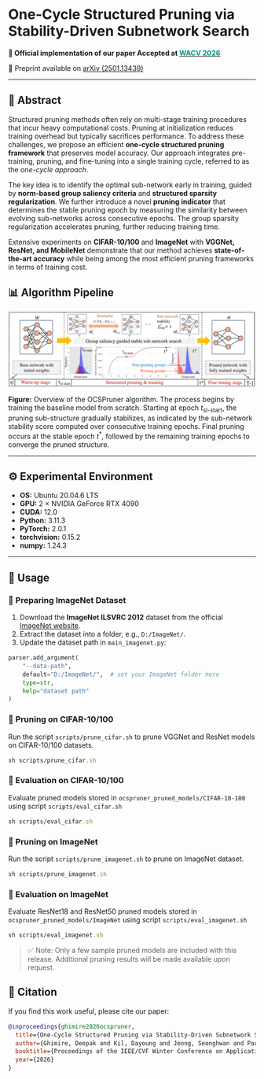 # One-Cycle Structured Pruning via Stability-Driven Subnetwork Search

**📄 Official implementation of our paper Accepted at [<span style="color:#009688">WACV 2026</span>](https://wacv.thecvf.com/)**

🔗 Preprint available on [arXiv (2501.13439)](https://arxiv.org/abs/2501.13439)

---

## 📄 Abstract  
Structured pruning methods often rely on multi-stage training procedures that incur heavy computational costs. Pruning at initialization reduces training overhead but typically sacrifices performance. To address these challenges, we propose an efficient **one-cycle structured pruning framework** that preserves model accuracy. Our approach integrates pre-training, pruning, and fine-tuning into a single training cycle, referred to as the *one-cycle approach*.  

The key idea is to identify the optimal sub-network early in training, guided by **norm-based group saliency criteria** and **structured sparsity regularization**. We further introduce a novel **pruning indicator** that determines the stable pruning epoch by measuring the similarity between evolving sub-networks across consecutive epochs. The group sparsity regularization accelerates pruning, further reducing training time.  

Extensive experiments on **CIFAR-10/100** and **ImageNet** with **VGGNet, ResNet, and MobileNet** demonstrate that our method achieves **state-of-the-art accuracy** while being among the most efficient pruning frameworks in terms of training cost.  

## 📊 Algorithm Pipeline

![Algorithm Pipeline](assets/Algorithm_Pipeline_WACV2026.png)

**Figure:** Overview of the OCSPruner algorithm. The process begins by training the baseline model from scratch. Starting at epoch $t_{\text{sl-start}}$, the pruning sub-structure gradually stabilizes, as indicated by the sub-network stability score computed over consecutive training epochs. Final pruning occurs at the stable epoch $t^*$, followed by the remaining training epochs to converge the pruned structure.

---

## ⚙️ Experimental Environment  
- **OS:** Ubuntu 20.04.6 LTS  
- **GPU:** 2 × NVIDIA GeForce RTX 4090  
- **CUDA:** 12.0  
- **Python:** 3.11.3  
- **PyTorch:** 2.0.1  
- **torchvision:** 0.15.2  
- **numpy:** 1.24.3  

---

## 🚀 Usage  

### 🔹 Preparing ImageNet Dataset

1. Download the **ImageNet ILSVRC 2012** dataset from the official [ImageNet website](https://www.image-net.org/).  
2. Extract the dataset into a folder, e.g., `D:/ImageNet/`.
3. Update the dataset path in `main_imagenet.py`:

```python
parser.add_argument(
    "--data-path", 
    default="D:/ImageNet/",  # set your ImageNet folder here
    type=str, 
    help="dataset path"
)
```

### 🔹 Pruning on CIFAR-10/100  
Run the script `scripts/prune_cifar.sh` to prune VGGNet and ResNet models on CIFAR-10/100 datasets.
```ruby
sh scripts/prune_cifar.sh
```

### 🔹 Evaluation on CIFAR-10/100
Evaluate pruned models stored in `ocspruner_pruned_models/CIFAR-10-100` using script `scripts/eval_cifar.sh`

```ruby
sh scripts/eval_cifar.sh
```

### 🔹 Pruning on ImageNet

Run the script `scripts/prune_imagenet.sh` to prune on ImageNet dataset.

```ruby
sh scripts/prune_imagenet.sh
```

### 🔹 Evaluation on ImageNet

Evaluate ResNet18 and ResNet50 pruned models stored in `ocspruner_pruned_models/ImageNet` using script `scripts/eval_imagenet.sh`

```ruby
sh scripts/eval_imagenet.sh
```

> ✅ Note: Only a few sample pruned models are included with this release. Additional pruning results will be made available upon request.

## 📜 Citation

If you find this work useful, please cite our paper:

```bibtex
@inproceedings{ghimire2026ocspruner,
  title={One-Cycle Structured Pruning via Stability-Driven Subnetwork Search},
  author={Ghimire, Deepak and Kil, Dayoung and Jeong, Seonghwan and Park, Jaesik and Kim, Seong-heum},
  booktitle={Proceedings of the IEEE/CVF Winter Conference on Applications of Computer Vision (WACV)},
  year={2026}
}
